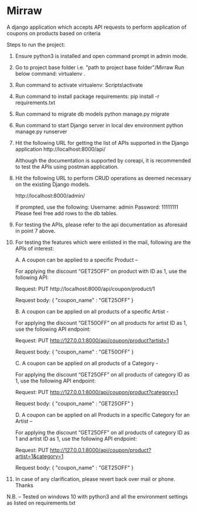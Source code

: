 # Mirraw
A django application which accepts API requests to perform application of coupons on products based on criteria

Steps to run the project:
1. Ensure python3 is installed and open command prompt in admin mode.

2. Go to project base folder i.e. "path to project base folder"/Mirraw
   Run below command:
   virtualenv .
	
3. Run command to activate virtualenv:
   Scripts\activate
   
4. Run command to install package requirements:
   pip install -r requirements.txt
   
5. Run command to migrate db models
   python manage.py migrate
   
6. Run command to start Django server in local dev environment
   python manage.py runserver
   
7. Hit the following URL for getting the list of APIs supported in the Django application
   http://localhost:8000/api/

   Although the documentation is supported by coreapi, it is recommended to test the APIs using postman application.

8. Hit the following URL to perform CRUD operations as deemed necessary on the existing Django models.

    http://localhost:8000/admin/

    If prompted, use the following:
    Username: admin
    Password: 11111111
    Please feel free add rows to the db tables.

9. For testing the APIs, please refer to the api documentation as aforesaid in point 7 above.

10. For testing the features which were enlisted in the mail, following are the APIs of interest:

    A.	A coupon can be applied to a specific Product – 

    For applying the discount “GET25OFF” on product with ID as 1, use the following API:

    Request: PUT http://localhost:8000/api/coupon/product/1 

    Request body: 
    {
	"coupon_name" : "GET25OFF"
    }


    B.	A coupon can be applied on all products of a specific Artist - 

    For applying the discount “GET50OFF” on all products for artist ID as 1, use the following API endpoint:

    Request: PUT http://127.0.0.1:8000/api/coupon/product?artist=1

    Request body: 
    {
	"coupon_name" : "GET50OFF"
    }


    C.	A coupon can be applied on all products of a Category - 

    For applying the discount “GET25OFF” on all products of category ID as 1, use the following API endpoint:

    Request: PUT http://127.0.0.1:8000/api/coupon/product?category=1

    Request body: 
    {
	"coupon_name" : "GET25OFF"
    }

    D.	A coupon can be applied on all Products in a specific Category for an Artist – 

    For applying the discount “GET25OFF” on all products of category ID as 1 and artist ID as 1, use the following API endpoint:

    Request: PUT http://127.0.0.1:8000/api/coupon/product?artist=1&category=1 

    Request body: 
    {
	"coupon_name" : "GET25OFF"
    }

11. In case of any clarification, please revert back over mail or phone. Thanks

N.B. – Tested on windows 10 with python3 and all the environment settings as listed on requirements.txt

